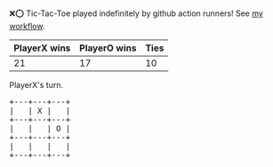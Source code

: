 :x::o: Tic-Tac-Toe played indefinitely by github action runners! See [my workflow](.github/workflows/play.yaml).

|PlayerX wins|PlayerO wins|Ties|
|-|-|-|
|21|17|10|

PlayerX's turn.

<pre>
+---+---+---+
|   | X |   |
+---+---+---+
|   |   | O |
+---+---+---+
|   |   |   |
+---+---+---+
</pre>